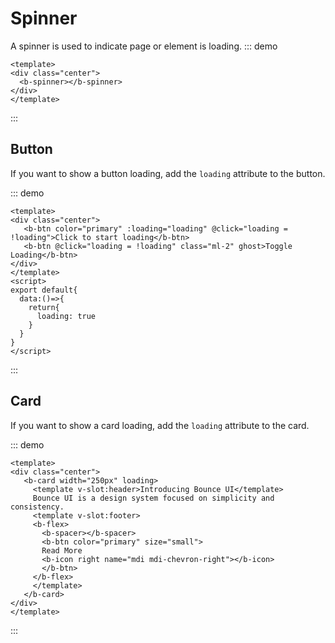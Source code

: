 # Spinner

A spinner is used to indicate page or element is loading.
::: demo
```vue
<template>
<div class="center">
  <b-spinner></b-spinner>
</div>
</template>
```
:::

## Button

If you want to show a button loading, add the `loading` attribute to the button.

::: demo
```vue
<template>
<div class="center">
   <b-btn color="primary" :loading="loading" @click="loading = !loading">Click to start loading</b-btn>
   <b-btn @click="loading = !loading" class="ml-2" ghost>Toggle Loading</b-btn>
</div>
</template>
<script>
export default{
  data:()=>{
    return{
      loading: true
    }
  }
}
</script>
```
:::

## Card

If you want to show a card loading, add the `loading` attribute to the card.

::: demo
```vue
<template>
<div class="center">
   <b-card width="250px" loading>
     <template v-slot:header>Introducing Bounce UI</template>
     Bounce UI is a design system focused on simplicity and consistency.
     <template v-slot:footer>
     <b-flex>
       <b-spacer></b-spacer>
       <b-btn color="primary" size="small">
       Read More
       <b-icon right name="mdi mdi-chevron-right"></b-icon>
       </b-btn>
     </b-flex>
     </template>
   </b-card>
</div>
</template>
```
:::

<style>
.ml-2{
  margin-left: 5px;
}
</style>